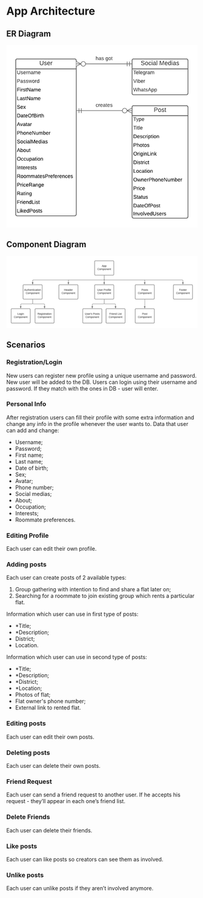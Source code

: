 # App Architecture
## ER Diagram
![image](img/tuk-tuk%20diagram.png)

## Component Diagram
![image](img/Tuk-tuk%20Component%20Diagram.png)

## Scenarios
### Registration/Login
New users can register new profile using a unique username and password. New user will be added to the DB.
Users can login using their username and password. If they match with the ones in DB - user will enter.

### Personal Info
After registration users can fill their profile with some extra information and change any info in the profile whenever the user wants to. Data that user can add and change:
* Username;
* Password;
* First name;
* Last name;
* Date of birth;
* Sex;
* Avatar;
* Phone number;
* Social medias;
* About;
* Occupation;
* Interests;
* Roommate preferences.

### Editing Profile
Each user can edit their own profile.

### Adding posts
Each user can create posts of 2 available types:
1. Group gathering with intention to find and share a flat later on;
2. Searching for a roommate to join existing group which rents a particular flat.

Information which user can use in first type of posts:
* *Title;
* *Description;
* District;
* Location.

Information which user can use in second type of posts:
* *Title;
* *Description;
* *District;
* *Location;
* Photos of flat;
* Flat owner's phone number;
* External link to rented flat.

### Editing posts
Each user can edit their own posts.

### Deleting posts
Each user can delete their own posts.

### Friend Request
Each user can send a friend request to another user. If he accepts his request - they’ll appear in each one’s friend list.

### Delete Friends
Each user can delete their friends.

### Like posts
Each user can like posts so creators can see them as involved.

### Unlike posts
Each user can unlike posts if they aren’t involved anymore.